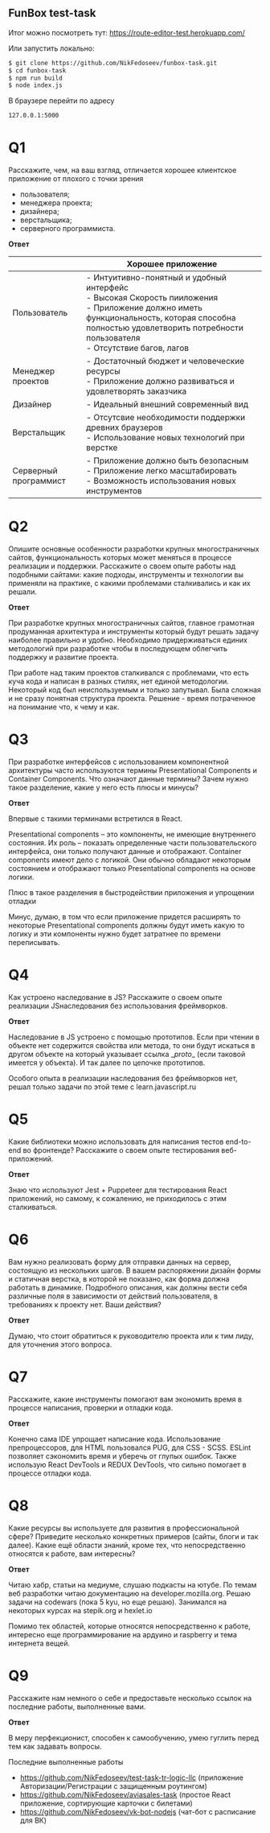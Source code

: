 ## FunBox test-task
Итог можно посмотреть тут: https://route-editor-test.herokuapp.com/

Или запустить локально:
```sh
$ git clone https://github.com/NikFedoseev/funbox-task.git
$ cd funbox-task
$ npm run build 
$ node index.js 
```

В браузере перейти по адресу
```sh
127.0.0.1:5000
```
# Q1
Расскажите, чем, на ваш взгляд, отличается хорошее клиентское приложение от
плохого с точки зрения
- пользователя;
- менеджера проекта;
- дизайнера;
- верстальщика;
- серверного программиста. 
 
**Ответ**

|  | Хорошее приложение |
| ------ | ------| 
| Пользователь |  - Интуитивно-понятный и удобный интерфейс<br> - Высокая Скорость пииложения<br> - Приложение должно иметь функциональность, которая способна полностью удовлетворить потребности пользователя<br> - Отсутствие багов, лагов |  |
| Менеджер проектов | - Достаточный бюджет и человеческие ресурсы<br> - Приложение должно развиваться и удовлетворять заказчика  | |
| Дизайнер | - Идеальный внешний современный вид | |
| Верстальщик | - Отсутсвие необходимости поддержки древних браузеров <br> - Использование новых технологий при верстке | |
| Серверный программист | - Приложение должно быть безопасным <br> - Приложение легко масштабировать <br>- Возможность использования новых инструментов <br>| |

# Q2
Опишите основные особенности разработки крупных многостраничных сайтов,
функциональность которых может меняться в процессе реализации и поддержки.
Расскажите о своем опыте работы над подобными сайтами: какие подходы,
инструменты и технологии вы применяли на практике, с какими проблемами
сталкивались и как их решали. 

**Ответ**

При разработке крупных многостраничных сайтов, главное грамотная продуманная архитектура и инструменты который будут решать задачу наиболее правильно и удобно. Необходимо придерживаться единих методологий при разработке чтобы в последующем облегчить поддержку и развитие проекта.

При работе над таким проектов сталкивался с проблемами, что есть куча кода и написан в разных стилях, нет единой методологии. Некоторый код был неиспользуемым и только запутывал. Была сложная и не сразу понятная структура проекта. 
Решение - время потраченное на понимание что, к чему и как.

# Q3
При разработке интерфейсов с использованием компонентной архитектуры часто
используются термины Presentational Сomponents и Сontainer Сomponents. Что
означают данные термины? Зачем нужно такое разделение, какие у него есть
плюсы и минусы?

**Ответ**

Впервые с такими терминами встретился в React.

Presentational components – это компоненты, не имеющие внутреннего состояния. Их роль – показать определенные части пользовательского интерфейса, они только получают данные и отображают.
Container components имеют дело с логикой. Они обычно обладают некоторым состоянием и отображают только Presentational components на основе логики. 

Плюс в такое разделения в быстродействии приложения и упрощении отладки

Минус, думаю, в том что если приложение придется расширять то некоторые Presentational components должны будут иметь какую то логику и эти компоненты нужно будет затратнее по времени переписывать.

# Q4
Как устроено наследование в JS? Расскажите о своем опыте реализации JSнаследования без использования фреймворков. 

**Ответ**

Наследование в JS устроено с помощью прототипов. Если при чтении в объекте нет содержится свойства или метода, то они будут искаться в другом объекте на который указывает ссылка \__proto__ (если таковой имеется у объекта). И так далее по цепочке прототипов.

Особого опыта в реализации наследования без фреймворков нет, решал только задачи по этой теме с learn.javascript.ru

# Q5
Какие библиотеки можно использовать для написания тестов end-to-end во
фронтенде? Расскажите о своем опыте тестирования веб-приложений. 

**Ответ**

Знаю что используют Jest + Puppeteer для тестирования React приложений, но самому, к сожалению, не приходилось с этим сталкиваться.

# Q6
Вам нужно реализовать форму для отправки данных на сервер, состоящую из
нескольких шагов. В вашем распоряжении дизайн формы и статичная верстка, в
которой не показано, как форма должна работать в динамике. Подробного
описания, как должны вести себя различные поля в зависимости от действий
пользователя, в требованиях к проекту нет. Ваши действия? 

**Ответ**

Думаю, что стоит обратиться к руководителю проекта или к тим лиду, для уточнения этого вопроса.

# Q7
Расскажите, какие инструменты помогают вам экономить время в процессе
написания, проверки и отладки кода. 

**Ответ**

Конечно сама IDE упрощает написание кода. Использование препроцессоров, для HTML пользовался PUG, для CSS - SCSS. ESLint позволяет сэкономить время и уберечь от глупых ошибок. Также использую React DevTools и REDUX DevTools, что сильно помогает в процессе отладки кода.

# Q8
Какие ресурсы вы используете для развития в профессиональной сфере? Приведите
несколько конкретных примеров (сайты, блоги и так далее).
Какие ещё области знаний, кроме тех, что непосредственно относятся к работе,
вам интересны?

**Ответ**

Читаю хабр, статьи на медиуме, слушаю подкасты на ютубе. По темам веб разработки читаю документацию на developer.mozilla.org. Решаю задачи на codewars (пока 5 kyu, но еще решаю). Занимался на некоторых курсах на stepik.org и hexlet.io 

Помимо тех областей, которые относятся непосредственно к работе, интересно еще программирование на ардуино и raspberry и тема интернета вещей.

# Q9
Расскажите нам немного о себе и предоставьте несколько ссылок на последние
работы, выполненные вами. 

**Ответ**

В меру перфекционист, способен к самообучению, умею гуглить перед тем как задавать вопросы.

Последние выполненные работы

- https://github.com/NikFedoseev/test-task-tr-logic-llc (приложение Авторизации/Регистрации с защищенным роутингом)
- https://github.com/NikFedoseev/aviasales-task (простое React приложение, сортирующие карточки с билетами)
- https://github.com/NikFedoseev/vk-bot-nodejs (чат-бот с расписание для ВК)